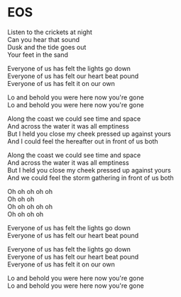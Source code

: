 # EOS  

Listen to the crickets at night  
Can you hear that sound  
Dusk and the tide goes out  
Your feet in the sand  

Everyone of us has felt the lights go down  
Everyone of us has felt our heart beat pound  
Everyone of us has felt it on our own  

Lo and behold you were here now you're gone  
Lo and behold you were here now you're gone  

Along the coast we could see time and space  
And across the water it was all emptiness  
But I held you close my cheek pressed up against yours  
And I could feel the hereafter out in front of us both

Along the coast we could see time and space  
And across the water it was all emptiness  
But I held you close my cheek pressed up against yours  
And we could feel the storm gathering in front of us both  

Oh oh oh oh oh  
Oh oh oh  
Oh oh oh oh oh  
Oh oh oh oh  

Everyone of us has felt the lights go down  
Everyone of us has felt our heart beat pound  

Everyone of us has felt the lights go down  
Everyone of us has felt our heart beat pound  
Everyone of us has felt it on our own  

Lo and behold you were here now you're gone  
Lo and behold you were here now you're gone  
